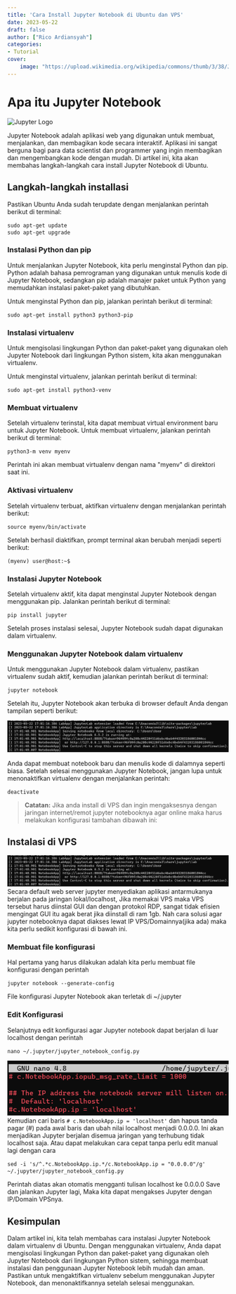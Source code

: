 ```yaml
---
title: 'Cara Install Jupyter Notebook di Ubuntu dan VPS'
date: 2023-05-22
draft: false
author: ["Rico Ardiansyah"]
categories:
- Tutorial
cover:
    image: "https://upload.wikimedia.org/wikipedia/commons/thumb/3/38/Jupyter_logo.svg/207px-Jupyter_logo.svg.png"
---
```


# Apa itu Jupyter Notebook
![Jupyter Logo](https://upload.wikimedia.org/wikipedia/commons/thumb/3/38/Jupyter_logo.svg/207px-Jupyter_logo.svg.png)

Jupyter Notebook adalah aplikasi web yang digunakan untuk membuat, menjalankan, dan membagikan kode secara interaktif. Aplikasi ini sangat berguna bagi para data scientist dan programmer yang ingin membagikan dan mengembangkan kode dengan mudah. Di artikel ini, kita akan membahas langkah-langkah cara install Jupyter Notebook di Ubuntu.

## Langkah-langkah installasi

Pastikan Ubuntu Anda sudah terupdate dengan menjalankan perintah berikut di terminal:

```
sudo apt-get update
sudo apt-get upgrade
```

### Instalasi Python dan pip

Untuk menjalankan Jupyter Notebook, kita perlu menginstal Python dan pip. Python adalah bahasa pemrograman yang digunakan untuk menulis kode di Jupyter Notebook, sedangkan pip adalah manajer paket untuk Python yang memudahkan instalasi paket-paket yang dibutuhkan.

Untuk menginstal Python dan pip, jalankan perintah berikut di terminal:

```
sudo apt-get install python3 python3-pip
```

### Instalasi virtualenv

Untuk mengisolasi lingkungan Python dan paket-paket yang digunakan oleh Jupyter Notebook dari lingkungan Python sistem, kita akan menggunakan virtualenv.

Untuk menginstal virtualenv, jalankan perintah berikut di terminal:

```
sudo apt-get install python3-venv
```

### Membuat virtualenv

Setelah virtualenv terinstal, kita dapat membuat virtual environment baru untuk Jupyter Notebook. Untuk membuat virtualenv, jalankan perintah berikut di terminal:

```
python3-m venv myenv
```

Perintah ini akan membuat virtualenv dengan nama "myenv" di direktori saat ini.

### Aktivasi virtualenv

Setelah virtualenv terbuat, aktifkan virtualenv dengan menjalankan perintah berikut:

```
source myenv/bin/activate
```

Setelah berhasil diaktifkan, prompt terminal akan berubah menjadi seperti berikut:

```
(myenv) user@host:~$
```

### Instalasi Jupyter Notebook

Setelah virtualenv aktif, kita dapat menginstal Jupyter Notebook dengan menggunakan pip. Jalankan perintah berikut di terminal:

```
pip install jupyter
```

Setelah proses instalasi selesai, Jupyter Notebook sudah dapat digunakan dalam virtualenv.

### Menggunakan Jupyter Notebook dalam virtualenv

Untuk menggunakan Jupyter Notebook dalam virtualenv, pastikan virtualenv sudah aktif, kemudian jalankan perintah berikut di terminal:

```
jupyter notebook
```

Setelah itu, Jupyter Notebook akan terbuka di browser default Anda dengan tampilan seperti berikut:

![Jupyter Notebook Homepage](https://raw.githubusercontent.com/0xricoard/hugo-blog/main/static/img/image.png)

Anda dapat membuat notebook baru dan menulis kode di dalamnya seperti biasa. Setelah selesai menggunakan Jupyter Notebook, jangan lupa untuk menonaktifkan virtualenv dengan menjalankan perintah:

```
deactivate
```

> **Catatan:**  Jika anda install di VPS dan ingin mengaksesnya dengan jaringan internet/remot jupyter notebooknya agar online maka harus melakukan konfigurasi tambahan dibawah ini:

## Instalasi di VPS

![default](https://raw.githubusercontent.com/0xricoard/hugo-blog/main/static/img/defaultjupyter.png)
Secara default web server jupyter menyediakan aplikasi antarmukanya berjalan pada jaringan lokal/localhost, Jika memakai VPS maka VPS tersebut harus diinstal GUI dan dengan protokol RDP, sangat tidak efisien mengingat GUI itu agak berat jika diinstall di ram 1gb. Nah cara solusi agar jupyter notebooknya dapat diakses lewat IP VPS/Domainnya(jika ada) maka kita perlu sedikit konfigurasi di bawah ini.

### Membuat file konfigurasi

Hal pertama yang harus dilakukan adalah kita perlu membuat file konfigurasi dengan perintah
```
jupyter notebook --generate-config
```
File konfigurasi Jupyter Notebook akan terletak di ~/.jupyter

### Edit Konfigurasi
Selanjutnya edit konfigurasi agar Jupyter notebook dapat berjalan di luar localhost dengan perintah
```
nano ~/.jupyter/jupyter_notebook_config.py
```
![Jupyter Config](https://raw.githubusercontent.com/0xricoard/hugo-blog/main/static/img/jupyter%20config.png)
Kemudian cari baris `# c.NotebookApp.ip = 'localhost'` dan hapus tanda pagar (#) pada awal baris dan ubah nilai localhost menjadi 0.0.0.0. Ini akan menjadikan Jupyter berjalan disemua jaringan yang terhubung tidak localhost saja.
Atau dapat melakukan cara cepat tanpa perlu edit manual lagi dengan cara
```
sed -i 's/^.*c.NotebookApp.ip.*/c.NotebookApp.ip = "0.0.0.0"/g' ~/.jupyter/jupyter_notebook_config.py
```
Perintah diatas akan otomatis mengganti tulisan localhost ke 0.0.0.0
Save dan jalankan Jupyter lagi,
Maka kita dapat mengakses Jupyter dengan IP/Domain VPSnya.
## Kesimpulan

Dalam artikel ini, kita telah membahas cara instalasi Jupyter Notebook dalam virtualenv di Ubuntu. Dengan menggunakan virtualenv, Anda dapat mengisolasi lingkungan Python dan paket-paket yang digunakan oleh Jupyter Notebook dari lingkungan Python sistem, sehingga membuat instalasi dan penggunaan Jupyter Notebook lebih mudah dan aman. Pastikan untuk mengaktifkan virtualenv sebelum menggunakan Jupyter Notebook, dan menonaktifkannya setelah selesai menggunakan.
